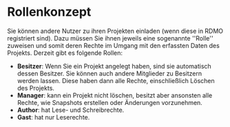 # Rollenkonzept

Sie können andere Nutzer zu ihren Projekten einladen (wenn diese in RDMO registriert sind). Dazu müssen Sie ihnen jeweils eine sogenannte ''Rolle'' zuweisen und somit deren Rechte im Umgang mit den erfassten Daten des Projekts.
Derzeit gibt es folgende Rollen:

* **Besitzer**: Wenn Sie ein Projekt angelegt haben, sind sie automatisch dessen Besitzer. Sie können auch andere Mitglieder zu Besitzern werden lassen. Diese haben dann alle Rechte, einschließlich Löschen des Projekts.
* **Manager**: kann ein Projekt nicht löschen, besitzt aber ansonsten alle Rechte, wie Snapshots erstellen oder Änderungen vorzunehmen.
* **Author**: hat Lese- und Schreibrechte.
* **Gast**: hat nur Leserechte.
